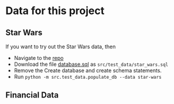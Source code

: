 # Data for this project

## Star Wars

If you want to try out the Star Wars data, then 
- Navigate to the [repo](https://github.com/alexisrolland/star-wars-data/tree/master)
- Download the file [database.sql](https://github.com/alexisrolland/star-wars-data/blob/master/database.sql) as `src/test_data/star_wars.sql`
- Remove the Create database and create schema statements.
- Run `python -m src.test_data.populate_db --data star-wars`

## Financial Data

